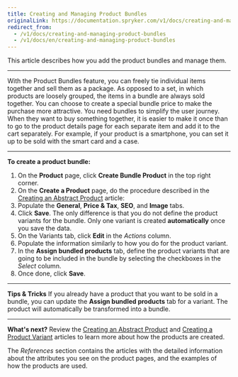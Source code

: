 ```yaml
---
title: Creating and Managing Product Bundles
originalLink: https://documentation.spryker.com/v1/docs/creating-and-managing-product-bundles
redirect_from:
  - /v1/docs/creating-and-managing-product-bundles
  - /v1/docs/en/creating-and-managing-product-bundles
---
```


This article describes how you add the product bundles and manage them. 
***
With the Product Bundles feature, you can freely tie individual items together and sell them as a package. As opposed to a set, in which products are loosely grouped, the items in a bundle are always sold together. You can choose to create a special bundle price to make the purchase more attractive.
You need bundles to simplify the user journey. When they want to buy something together, it is easier to make it once than to go to the product details page for each separate item and add it to the cart separately.
For example, if your product is a smartphone, you can set it up to be sold with the smart card and a case.
***
**To create a product bundle:**
1. On the **Product** page, click **Create Bundle Product** in the top right corner.
2. On the **Create a Product** page, do the procedure described in the [Creating an Abstract Product](/docs/scos/dev/user-guides/201811.0/back-office-user-guide/products/products/abstract-products/creating-an-abstract-product.html) article:
3. Populate the **General**, **Price & Tax**, **SEO**, and **Image** tabs.
4. Click **Save**.
    The only difference is that you do not define the product variants for the bundle.
    Only one variant is created **automatically** once you save the data.
5. On the Variants tab, click **Edit** in the _Actions_ column.
6. Populate the information similarly to how you do for the product variant.
7. In the **Assign bundled products** tab, define the product variants that are going to be included in the bundle by selecting the checkboxes in the _Select_ сolumn.
8. Once done, click **Save**.

***
**Tips & Tricks**
If you already have a product that you want to be sold in a bundle, you can update the **Assign bundled products** tab for a variant. The product will automatically be transformed into a bundle.
***
**What's next?**
Review the [Creating an Abstract Product](/docs/scos/dev/user-guides/201811.0/back-office-user-guide/products/products/abstract-products/creating-an-abstract-product.html) and [Creating a Product Variant](/docs/scos/dev/user-guides/201811.0/back-office-user-guide/products/products/concrete-products/creating-a-product-variant.html) articles to learn more about how the products are created. 

The _References_ section contains the articles with the detailed information about the attributes you see on the product pages, and the examples of how the products are used.
